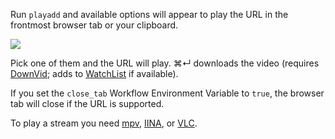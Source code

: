 Run `playadd` and available options will appear to play the URL in the frontmost browser tab or your clipboard.

![](https://i.imgur.com/rAWiidy.png)

Pick one of them and the URL will play. ⌘↵ downloads the video (requires [DownVid](https://github.com/vitorgalvao/alfred-workflows/tree/master/DownVid); adds to [WatchList](https://github.com/vitorgalvao/alfred-workflows/tree/master/WatchList) if available).

If you set the `close_tab` Workflow Environment Variable to `true`, the browser tab will close if the URL is supported.

To play a stream you need [mpv](http://mpv.io/), [IINA](https://lhc70000.github.io/iina/), or [VLC](http://www.videolan.org/vlc/index.html).
